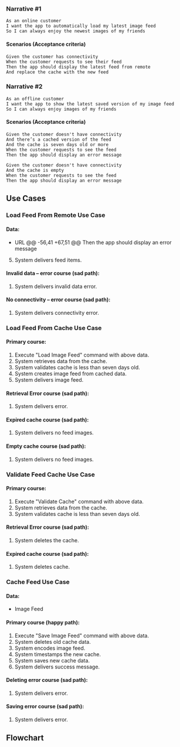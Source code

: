 ### Narrative #1

```
As an online customer
I want the app to automatically load my latest image feed
So I can always enjoy the newest images of my friends
```
#### Scenarios (Acceptance criteria)
```
Given the customer has connectivity
When the customer requests to see their feed
Then the app should display the latest feed from remote
And replace the cache with the new feed
```

### Narrative #2
```
As an offline customer
I want the app to show the latest saved version of my image feed
So I can always enjoy images of my friends
```

#### Scenarios (Acceptance criteria)
```
Given the customer doesn't have connectivity
And there’s a cached version of the feed
And the cache is seven days old or more
When the customer requests to see the feed
Then the app should display an error message

Given the customer doesn't have connectivity
And the cache is empty
When the customer requests to see the feed
Then the app should display an error message
```

## Use Cases

### Load Feed From Remote Use Case

#### Data:
- URL
@@ -56,41 +67,51 @@ Then the app should display an error message
5. System delivers feed items.
 
#### Invalid data – error course (sad path):
1. System delivers invalid data error.

#### No connectivity – error course (sad path):
1. System delivers connectivity error.
 
### Load Feed From Cache Use Case

#### Primary course:
1. Execute "Load Image Feed" command with above data.
2. System retrieves data from the cache.
3. System validates cache is less than seven days old.
4. System creates image feed from cached data.
5. System delivers image feed.

#### Retrieval Error course (sad path):
1. System delivers error.

#### Expired cache course (sad path): 
1. System delivers no feed images.

#### Empty cache course (sad path): 
1. System delivers no feed images.


### Validate Feed Cache Use Case

#### Primary course:
1. Execute "Validate Cache" command with above data.
2. System retrieves data from the cache.
3. System validates cache is less than seven days old.

#### Retrieval Error course (sad path):
1. System deletes the cache.

#### Expired cache course (sad path): 
1. System deletes cache.


### Cache Feed Use Case

#### Data:
 - Image Feed

#### Primary course (happy path):
1. Execute "Save Image Feed" command with above data.
2. System deletes old cache data.
3. System encodes image feed.
4. System timestamps the new cache.
5. System saves new cache data.
6. System delivers success message.

#### Deleting error course (sad path):
1. System delivers error.

#### Saving error course (sad path):
1. System delivers error.


## Flowchart
